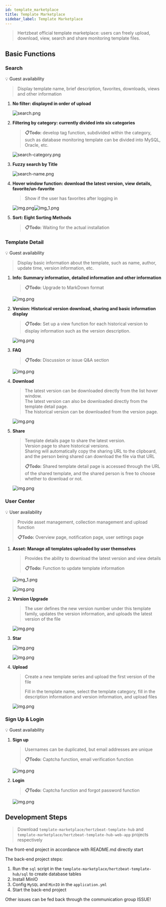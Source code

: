 ```yaml
---
id: template_marketplace
title: Template Marketplace
sidebar_label: Template Marketplace
---
```


> Hertzbeat official template marketplace: users can freely upload, download, view, search and share monitoring template files.

## Basic Functions

### Search

💡 Guest availability

> Display template name, brief description, favorites, downloads, views and other information

1. **No filter: displayed in order of upload**

   ![search.png](template-marketplace-img/search.png)

2. **Filtering by category: currently divided into six categories**

   > **📋Todo:** develop tag function, subdivided within the category, such as database monitoring template can be divided into MySQL, Oracle, etc.

   ![search-category.png](template-marketplace-img/search-category.png)

3. **Fuzzy search by Title**

   ![search-name.png](template-marketplace-img/search-name.png)

4. **Hover window function: download the latest version, view details, favorite/un-favorite**

   > Show if the user has favorites after logging in

   ![img.png](template-marketplace-img/hover-window-guest.png)![img_1.png](template-marketplace-img/hover-window-user.png)

5. **Sort: Eight Sorting Methods**

   > **📋Todo:** Waiting for the actual installation

### Template Detail

💡 Guest availability

   > Display basic information about the template, such as name, author, update time, version information, etc.

1. **Info: Summary information, detailed information and other information**

   > **📋Todo:** Upgrade to MarkDown format

   ![img.png](template-marketplace-img/detail-info.png)

2. **Version: Historical version download, sharing and basic information display**

   > **📋Todo:** Set up a view function for each historical version to display information such as the version description.

   ![img.png](template-marketplace-img/detail-version.png)

3. **FAQ**

   > **📋Todo:** Discussion or issue Q&A section

   ![img.png](template-marketplace-img/detail-faq.png)

4. **Download**

   > The latest version can be downloaded directly from the list hover window.  
   > The latest version can also be downloaded directly from the template detail page.  
   > The historical version can be downloaded from the version page.  

   ![img.png](template-marketplace-img/download.png)

5. **Share**

   > Template details page to share the latest version.  
   > Version page to share historical versions.  
   > Sharing will automatically copy the sharing URL to the clipboard, and the person being shared can download the file via that URL  
   >
   > **📋Todo:** Shared template detail page is accessed through the URL of the shared template, and the shared person is free to choose whether to download or not.

   ![img.png](template-marketplace-img/share.png)

### User Center

💡 User availability

   > Provide asset management, collection management and upload function  
>
   > **📋Todo:** Overview page, notification page, user settings page

1. **Asset: Manage all templates uploaded by user themselves**

   > Provides the ability to download the latest version and view details  
   >
   > **📋Todo:** Function to update template information

   ![img_1.png](template-marketplace-img/user-center-asset.png)

   ![img.png](template-marketplace-img/asset-detail.png)

2. **Version Upgrade**

   > The user defines the new version number under this template family, updates the version information, and uploads the latest version of the file

   ![img.png](template-marketplace-img/asset-upgrade.png)

3. **Star**

   ![img.png](template-marketplace-img/user-center-star.png)

   ![img.png](template-marketplace-img/user-center-star-detail.png)

4. **Upload**

   > Create a new template series and upload the first version of the file  
   >
   > Fill in the template name, select the template category, fill in the description information and version information, and upload files

   ![img.png](template-marketplace-img/user-center-upload.png)

### Sign Up & Login

💡 Guest availability

1. **Sign up**

   > Usernames can be duplicated, but email addresses are unique  
   >
   > **📋Todo:** Captcha function, email verification function

   ![img.png](template-marketplace-img/sign-up.png)

2. **Login**

   > **📋Todo:** Captcha function and forgot password function

   ![img.png](template-marketplace-img/email-login.png)

## Development Steps

   > Download `template-marketplace/hertzbeat-template-hub` and `template-marketplace/hertzbeat-template-hub-web-app` projects respectively

   The front-end project in accordance with README.md directly start

   The back-end project steps:

   1. Run the `sql` script in the `template-marketplace/hertzbeat-template-hub/sql` to create database tables
   2. Install MinIO
   3. Config `MySQL` and `MinIO` in the `application.yml`
   4. Start the back-end project

Other issues can be fed back through the communication group ISSUE!
